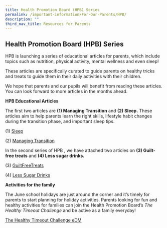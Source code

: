 ```yaml
---
title: Health Promotion Board (HPB) Series
permalink: /important-information/For-Our-Parents/HPB/
description: ""
third_nav_title: Resources for Parents
---
```

## Health Promotion Board (HPB) Series

HPB is launching a series of educational articles for parents, which include topics such as nutrition, physical activity, mental wellness and even sleep!

These articles are specifically curated to guide parents on healthy tricks and treats to guide them in their daily activities with their children.

We hope that parents and our pupils will benefit from reading these articles. You can look forward to more articles in the months ahead.

**HPB Educational Articles**

The first two articles are **(1) Managing Transition** and **(2) Sleep.** These articles aim to help parents learn the right skills, lifestyle habit changes during the transition phase, and important sleep tips.

(1) [Sleep](/files/Sleep.pdf)


(2) [Managing Transition](/files/ManagingTransition.pdf)

In the second series of HPB , we have attached two articles on **(3) Guilt-free treats** and **(4) Less sugar drinks.** 

(3) [GuiltFreeTreats](/files/GuiltFreeTreats-1.pdf)


(4) [Less Sugar Drinks](/files/Less-Sugar-Drinks.pdf)

**Activities for the family**

The June school holidays are just around the corner and it’s timely for parents to start planning for holiday activities. Parents looking for fun and healthy activities for families can join the Health Promotion Board’s _The Healthy Timeout Challenge_ and be active as a family everyday!

[The Healthy Timeout Challenge eDM](/files/The-Healthy-Timeout-Challenge-eDM.pdf)